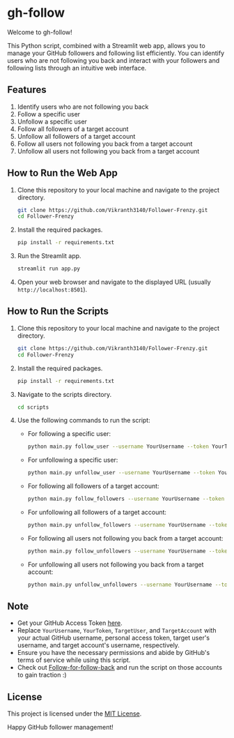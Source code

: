 # gh-follow

Welcome to gh-follow!

This Python script, combined with a Streamlit web app, allows you to manage your GitHub followers and following list efficiently. You can identify users who are not following you back and interact with your followers and following lists through an intuitive web interface.

## Features

1. Identify users who are not following you back
2. Follow a specific user
3. Unfollow a specific user
4. Follow all followers of a target account
5. Unfollow all followers of a target account
6. Follow all users not following you back from a target account
7. Unfollow all users not following you back from a target account

## How to Run the Web App

1. Clone this repository to your local machine and navigate to the project directory.
    
    ```bash
    git clone https://github.com/Vikranth3140/Follower-Frenzy.git
    cd Follower-Frenzy
    ```
    
2. Install the required packages.
    
    ```bash
    pip install -r requirements.txt
    ```
    
3. Run the Streamlit app.
    
    ```bash
    streamlit run app.py
    ```

4. Open your web browser and navigate to the displayed URL (usually `http://localhost:8501`).

## How to Run the Scripts

1. Clone this repository to your local machine and navigate to the project directory.
    
    ```bash
    git clone https://github.com/Vikranth3140/Follower-Frenzy.git
    cd Follower-Frenzy
    ```
    
2. Install the required packages.
    
    ```bash
    pip install -r requirements.txt
    ```
    
3. Navigate to the scripts directory.
    
    ```bash
    cd scripts
    ```

4. Use the following commands to run the script:

   - For following a specific user:
     ```bash
     python main.py follow_user --username YourUsername --token YourToken --target-user TargetUser
     ```

   - For unfollowing a specific user:
     ```bash
     python main.py unfollow_user --username YourUsername --token YourToken --target-user TargetUser
     ```

   - For following all followers of a target account:
     ```bash
     python main.py follow_followers --username YourUsername --token YourToken --target-account TargetAccount
     ```

   - For unfollowing all followers of a target account:
     ```bash
     python main.py unfollow_followers --username YourUsername --token YourToken --target-account TargetAccount
     ```

   - For following all users not following you back from a target account:
     ```bash
     python main.py follow_unfollowers --username YourUsername --token YourToken --target-account TargetAccount
     ```

   - For unfollowing all users not following you back from a target account:
     ```bash
     python main.py unfollow_unfollowers --username YourUsername --token YourToken --target-account TargetAccount
     ```

## Note

- Get your GitHub Access Token [here](https://github.com/settings/tokens).
- Replace `YourUsername`, `YourToken`, `TargetUser`, and `TargetAccount` with your actual GitHub username, personal access token, target user's username, and target account's username, respectively.
- Ensure you have the necessary permissions and abide by GitHub's terms of service while using this script.
- Check out [Follow-for-follow-back](https://github.com/AlgoArchives/Follow-for-follow-back.git) and run the script on those accounts to gain traction :)

## License

This project is licensed under the [MIT License](LICENSE).

Happy GitHub follower management!